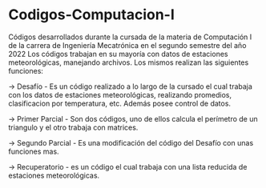 # Codigos-Computacion-I
Códigos desarrollados durante la cursada de la materia de Computación I de la carrera de Ingeniería Mecatrónica en el segundo semestre del año 2022
Los códigos trabajan en su mayoría con datos de estaciones meteorológicas, manejando archivos. Los mismos realizan las siguientes funciones:

-> Desafío - Es un código realizado a lo largo de la cursado el cual trabaja con los datos de estaciones meteorológicas, realizando promedios, clasificacion por temperatura, etc. Además posee control de datos.

-> Primer Parcial - Son dos códigos, uno de ellos calcula el perímetro de un triangulo y el otro trabaja con matrices.

-> Segundo Parcial - Es una modificación del código del Desafío con unas funciones mas.

-> Recuperatorio - es un código el cual trabaja con una lista reducida de estaciones meteorológicas.
